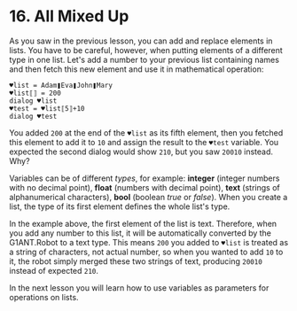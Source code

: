 # 16.  All Mixed Up

As you saw in the previous lesson, you can add and replace elements in lists. You have to be careful, however, when putting elements of a different type in one list. Let's add a number to your previous list containing names and then fetch this new element and use it in mathematical operation:

```text
♥list = Adam❚Eva❚John❚Mary
♥list⟦⟧ = 200
dialog ♥list
♥test = ♥list⟦5⟧+10
dialog ♥test
```

You added `200` at the end of the `♥list` as its fifth element, then you fetched this element to add it to `10` and assign the result to the `♥test` variable. You expected the second dialog would show `210`, but you saw `20010` instead. Why?

Variables can be of different _types_, for example: **integer** \(integer numbers with no decimal point\), **float** \(numbers with decimal point\), **text** \(strings of alphanumerical characters\), **bool** \(boolean _true_ or _false_\). When you create a list, the type of its first element defines the whole list's type.

In the example above, the first element of the list is text. Therefore, when you add any number to this list, it will be automatically converted by the G1ANT.Robot to a text type. This means `200` you added to `♥list` is treated as a string of characters, not actual number, so when you wanted to add `10` to it, the robot simply merged these two strings of text, producing `20010` instead of expected `210`.

In the next lesson you will learn how to use variables as parameters for operations on lists.

